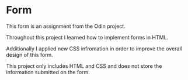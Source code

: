 # Form

This form is an assignment from the Odin project. 

Throughout this project I learned how to implement forms in HTML. 

Additionally I applied new CSS infromation in order to improve the overall design of this form. 

This project only includes HTML and CSS and does not store the information submitted on the form. 
